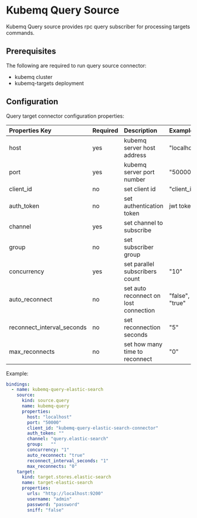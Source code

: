 # Kubemq Query Source

Kubemq Query source provides rpc query subscriber for processing targets commands.

## Prerequisites
The following are required to run query source connector:

- kubemq cluster
- kubemq-targets deployment


## Configuration

Query target connector configuration properties:

| Properties Key             | Required | Description                           | Example         |
|:---------------------------|:---------|:--------------------------------------|:----------------|
| host                       | yes      | kubemq server host address            | "localhost      |
| port                       | yes      | kubemq server port number             | "50000"         |
| client_id                  | no       | set client id                         | "client_id"     |
| auth_token                 | no       | set authentication token              | jwt token       |
| channel                    | yes      | set channel to subscribe              |                 |
| group                      | no       | set subscriber group                  |                 |
| concurrency                | yes      | set parallel subscribers count       | "10"            |
| auto_reconnect             | no       | set auto reconnect on lost connection | "false", "true" |
| reconnect_interval_seconds | no       | set reconnection seconds              | "5"             |
| max_reconnects             | no       | set how many time to reconnect        | "0"             |






Example:

```yaml
bindings:
  - name: kubemq-query-elastic-search
    source:
      kind: source.query
      name: kubemq-query
      properties:
        host: "localhost"
        port: "50000"
        client_id: "kubemq-query-elastic-search-connector"
        auth_token: ""
        channel: "query.elastic-search"
        group:   ""
        concurrency: "1"
        auto_reconnect: "true"
        reconnect_interval_seconds: "1"
        max_reconnects: "0"
    target:
      kind: target.stores.elastic-search
      name: target-elastic-search
      properties:
        urls: "http://localhost:9200"
        username: "admin"
        password: "password"
        sniff: "false"
```
